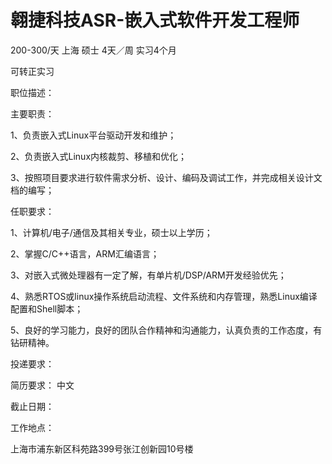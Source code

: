 # 翱捷科技ASR-嵌入式软件开发工程师

200-300/天 上海 硕士 4天／周 实习4个月

可转正实习

职位描述：

主要职责：

1、负责嵌入式Linux平台驱动开发和维护；

2、负责嵌入式Linux内核裁剪、移植和优化；

3、按照项目要求进行软件需求分析、设计、编码及调试工作，并完成相关设计文档的编写；

任职要求：

1、计算机/电子/通信及其相关专业，硕士以上学历；

2、掌握C/C++语言，ARM汇编语言；

3、对嵌入式微处理器有一定了解，有单片机/DSP/ARM开发经验优先；

4、熟悉RTOS或linux操作系统启动流程、文件系统和内存管理，熟悉Linux编译配置和Shell脚本；

5、良好的学习能力，良好的团队合作精神和沟通能力，认真负责的工作态度，有钻研精神。

投递要求：

简历要求： 中文

截止日期：

工作地点：

上海市浦东新区科苑路399号张江创新园10号楼